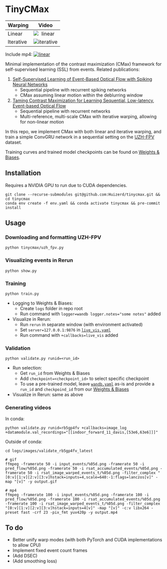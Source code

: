 # TinyCMax

<center>

|   Warping  |                             Video                                    |
|:-----------|:--------------------------------------------------------------------:|
|   Linear   | <img src="assets/linear.gif" alt="linear" style="display: block; margin: 0 auto;"> |
| Iterative  | <img src="assets/iterative.gif" alt="iterative" style="display: block; margin: 0 auto;"> |

</center>

Include mp4:
[![linear](assets/linear.gif)](assets/output.mp4)

Minimal implementation of the contrast maximization (CMax) framework for self-supervised learning (SSL) from events. Related publications:

1. [Self-Supervised Learning of Event-Based Optical Flow with Spiking Neural Networks](https://proceedings.neurips.cc/paper/2021/hash/39d4b545fb02556829aab1db805021c3-Abstract.html)
    - Sequential pipeline with recurrent spiking networks
    - CMax assuming linear motion within the deblurring window
2. [Taming Contrast Maximization for Learning Sequential, Low-latency, Event-based Optical Flow](https://openaccess.thecvf.com/content/ICCV2023/html/Paredes-Valles_Taming_Contrast_Maximization_for_Learning_Sequential_Low-latency_Event-based_Optical_Flow_ICCV_2023_paper.html)
    - Sequential pipeline with recurrent networks
    - Multi-reference, multi-scale CMax with iterative warping, allowing for non-linear motion

In this repo, we implement CMax with both linear and iterative warping, and train a simple ConvGRU network in a sequential setting on the [UZH-FPV](https://fpv.ifi.uzh.ch/) dataset.

Training curves and trained model checkpoints can be found on [Weights & Biases](https://wandb.ai/huizerd/tinycmax).

## Installation

Requires a NVIDIA GPU to run due to CUDA dependencies.

```
git clone --recurse-submodules git@github.com:Huizerd/tinycmax.git && cd tinycmax
conda env create -f env.yaml && conda activate tinycmax && pre-commit install
```

## Usage

### Downloading and formatting UZH-FPV
```
python tinycmax/uzh_fpv.py 
```

### Visualizing events in Rerun
```
python show.py
```

### Training
```
python train.py
```
- Logging to Weights & Biases:
    - Create `logs` folder in repo root
    - Run command with `logger=wandb logger.notes="some notes"` added
- Visualize in Rerun:
    - Run `rerun` in separate window (with environment activated)
    - Set `server=127.0.0.1:9876` in [`live_vis.yaml`](config/callbacks/live_vis.yaml)
    - Run command with `+callbacks=live_vis` added

### Validation
```
python validate.py runid=<run_id>
```
- Run selection:
    - Get `run_id` from Weights & Biases
    - Add `checkpoint=<checkpoint_id>` to select specific checkpoint
    - To use a pre-trained model, leave [`wandb.yaml`](config/logger/wandb.yaml) as-is and provide a `run_id` and `checkpoind_id` from our [Weights & Biases](https://wandb.ai/huizerd/tinycmax)
- Visualize in Rerun: same as above

### Generating videos
In conda:
```
python validate.py runid=rb5gp4fv +callbacks=image_log +datamodule.val_recordings="[[indoor_forward_11_davis,[53e6,63e6]]]"
```
Outside of conda:
```
cd logs/images/validate_rb5gp4fv_latest

# gif
ffmpeg -framerate 50 -i input_events/%05d.png -framerate 50 -i pred_flow/%05d.png -framerate 50 -i rsat_accumulated_events/%05d.png -framerate 50 -i rsat_image_warped_events_t/%05d.png -filter_complex "[0:v][1:v][2:v][3:v]hstack=inputs=4,scale=640:-1:flags=lanczos[v]" -map "[v]" -y output.gif

# mp4
ffmpeg -framerate 100 -i input_events/%05d.png -framerate 100 -i pred_flow/%05d.png -framerate 100 -i rsat_accumulated_events/%05d.png -framerate 100 -i rsat_image_warped_events_t/%05d.png -filter_complex "[0:v][1:v][2:v][3:v]hstack=inputs=4[v]" -map "[v]" -c:v libx264 -preset fast -crf 23 -pix_fmt yuv420p -y output.mp4
```

## To do

- Better unify warp modes (with both PyTorch and CUDA implementations to allow CPU)
- Implement fixed event count frames
- (Add DSEC)
- (Add smoothing loss)
